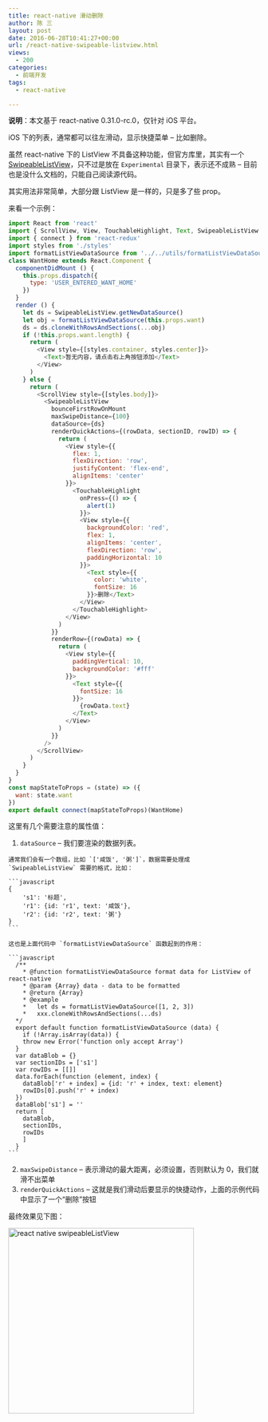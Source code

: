 ```yaml
---
title: react-native 滑动删除
author: 陈 三
layout: post
date: 2016-06-28T10:41:27+00:00
url: /react-native-swipeable-listview.html
views:
  - 200
categories:
  - 前端开发
tags:
  - react-native

---
```

**说明**：本文基于 react-native 0.31.0-rc.0，仅针对 iOS 平台。

iOS 下的列表，通常都可以往左滑动，显示快捷菜单 &#8211; 比如删除。

虽然 react-native 下的 ListView 不具备这种功能，但官方库里，其实有一个 [SwipeableListView][1]，只不过是放在 `Experimental` 目录下，表示还不成熟 &#8211; 目前也是没什么文档的，只能自己阅读源代码。

其实用法非常简单，大部分跟 ListView 是一样的，只是多了些 prop。

来看一个示例：

```javascript
import React from 'react'
import { ScrollView, View, TouchableHighlight, Text, SwipeableListView } from 'react-native'
import { connect } from 'react-redux'
import styles from './styles'
import formatListViewDataSource from '../../utils/formatListViewDataSource'
class WantHome extends React.Component {
  componentDidMount () {
    this.props.dispatch({
      type: 'USER_ENTERED_WANT_HOME'
    })
  }
  render () {
    let ds = SwipeableListView.getNewDataSource()
    let obj = formatListViewDataSource(this.props.want)
    ds = ds.cloneWithRowsAndSections(...obj)
    if (!this.props.want.length) {
      return (
        <View style={[styles.container, styles.center]}>
          <Text>暂无内容，请点击右上角按钮添加</Text>
        </View>
      )
    } else {
      return (
        <ScrollView style={[styles.body]}>
          <SwipeableListView
            bounceFirstRowOnMount
            maxSwipeDistance={100}
            dataSource={ds}
            renderQuickActions={(rowData, sectionID, rowID) => {
              return (
                <View style={{
                  flex: 1,
                  flexDirection: 'row',
                  justifyContent: 'flex-end',
                  alignItems: 'center'
                }}>
                  <TouchableHighlight
                    onPress={() => {
                      alert(1)
                    }}>
                    <View style={{
                      backgroundColor: 'red',
                      flex: 1,
                      alignItems: 'center',
                      flexDirection: 'row',
                      paddingHorizontal: 10
                    }}>
                      <Text style={{
                        color: 'white',
                        fontSize: 16
                      }}>删除</Text>
                    </View>
                  </TouchableHighlight>
                </View>
              )
            }}
            renderRow={(rowData) => {
              return (
                <View style={{
                  paddingVertical: 10,
                  backgroundColor: '#fff'
                }}>
                  <Text style={{
                    fontSize: 16
                  }}>
                    {rowData.text}
                  </Text>
                </View>
              )
            }}
          />
        </ScrollView>
      )
    }
  }
}
const mapStateToProps = (state) => ({
  want: state.want
})
export default connect(mapStateToProps)(WantHome)
```    

这里有几个需要注意的属性值：

  1. `dataSource` &#8211; 我们要渲染的数据列表。
    
    通常我们会有一个数组，比如 `['咸饭', '粥']`，数据需要处理成 `SwipeableListView` 需要的格式，比如：
    
    ```javascript
    {
        's1': '标题',
        'r1': {id: 'r1', text: '咸饭'},
        'r2': {id: 'r2', text: '粥'}
    }
    ```
    
    这也是上面代码中 `formatListViewDataSource` 函数起到的作用：
    
    ```javascript
      /**
        * @function formatListViewDataSource format data for ListView of react-native
        * @param {Array} data - data to be formatted
        * @return {Array}
        * @example
        *   let ds = formatListViewDataSource([1, 2, 3])
        *   xxx.cloneWithRowsAndSections(...ds)
      */
      export default function formatListViewDataSource (data) {
        if (!Array.isArray(data)) {
        throw new Error('function only accept Array')
      }
      var dataBlob = {}
      var sectionIDs = ['s1']
      var rowIDs = [[]]
      data.forEach(function (element, index) {
        dataBlob['r' + index] = {id: 'r' + index, text: element}
        rowIDs[0].push('r' + index)
      })
      dataBlob['s1'] = ''
      return [
        dataBlob,
        sectionIDs,
        rowIDs
        ]
      }
    ```
  2. `maxSwipeDistance` &#8211; 表示滑动的最大距离，必须设置，否则默认为 0，我们就滑不出菜单
  3. `renderQuickActions` &#8211; 这就是我们滑动后要显示的快捷动作，上面的示例代码中显示了一个“删除”按钮

最终效果见下图：

  [<img src="https://www.zfanw.com/blog/wp-content/uploads/2016/06/react-native-swipeablelist.gif" alt="react native swipeableListView" width="372" class="alignnone size-full wp-image-18623" />][2]

 [1]: https://github.com/facebook/react-native/tree/master/Libraries/Experimental/SwipeableRow
 [2]: https://www.zfanw.com/blog/wp-content/uploads/2016/06/react-native-swipeablelist.gif